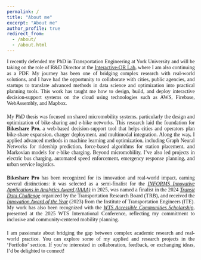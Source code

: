 ```yaml
---
permalink: /
title: "About me"
excerpt: "About me"
author_profile: true
redirect_from: 
  - /about/
  - /about.html
---
```


<div style="text-align: justify; margin-bottom: 20px; font-size: 14px; font-family: 'Georgia', serif;">
I recently defended my PhD in Transportation Engineering at York University and will be taking on the role of R&D Director at the <a href="https://interactive-or.net/" target="_blank" rel="noopener noreferrer">Interactive-OR Lab</a>, where I am also continuing as a PDF. My journey has been one of bridging complex research with real-world solutions, and I have had the opportunity to collaborate with cities, public agencies, and startups to translate advanced methods in data science and optimization into practical planning tools. This work has taught me how to design, build, and deploy interactive decision-support systems on the cloud using technologies such as AWS, Firebase, WebAssembly, and Mapbox.  


<!-- I am a PhD candidate in Transportation Engineering at York University, affiliated with the <a href="https://interactive-or.net/" target="_blank" rel="noopener noreferrer">Interactive-OR Lab</a>. I have been fortunate to work under the supervision of <a href="https://www.linkedin.com/in/mehdi-nourinejad-a0040843/" target="_blank" rel="noopener noreferrer">Dr. Mehdi Nourinejad</a> (supervisor), who is also an Amazon Scholar, and Dr. Peter Park (co-supervisor).  
My research focuses on shared micromobility systems, particularly the design and optimization of bike-sharing and e-bike networks. I work at the intersection of data science, optimization, and transportation systems, developing models and tools that support sustainable, equitable, and operationally viable mobility solutions. -->

</div>

<div style="text-align: justify; margin-bottom: 20px; font-size: 14px; font-family: 'Georgia', serif;">

My PhD thesis was focused on shared micromobility systems, particularly the design and optimization of bike-sharing and e-bike networks. This research laid the foundation for <strong>Bikeshare Pro</strong>, a web-based decision-support tool that helps cities and operators plan bike-share expansion, charger deployment, and multimodal integration. Along the way, I applied advanced methods in machine learning and optimization, including Graph Neural Networks for ridership prediction, force-based algorithms for station placement, and Markovian models for e-bike charging. Beyond micromobility, I’ve also led projects in electric bus charging, automated speed enforcement, emergency response planning, and urban service logistics.

</div>

<div style="text-align: justify; margin-bottom: 20px; font-size: 14px; font-family: 'Georgia', serif;">

<strong>Bikeshare Pro</strong> has been recognized for its innovation and real-world impact, earning several distinctions: it was selected as a semi-finalist for the <a href="https://www.informs.org/Recognizing-Excellence/Community-Prizes/Analytics-Society/Innovative-Applications-in-Analytics-Award?__cf_chl_tk=9EvoK.6b6ftK3uoComC6aXL3K_PWigAS7E4TNRYzwT0-1740061488-1.0.1.1-f3EgqQsmiT3oSkrJukG3pdvvMZVFQxHUpyHmzvVT1.M" target="_blank" rel="noopener noreferrer"><em>INFORMS Innovative Applications in Analytics Award (IAAA)</em></a> in 2025, was named a finalist in the 2024 <a href="https://www.trb-transit-mgmt-perf.org/annual-meetings/transit-data-challenge#h.gkd0sehzwsz9" target="_blank" rel="noopener noreferrer"><em>Transit Data Challenge</em></a> organized by the Transportation Research Board (TRB), and received the <a href="https://lassonde.yorku.ca/ghazaleh-mohseni-receives-the-2023-innovation-of-the-year-award-from-the-institute-of-transportation-engineers" target="_blank" rel="noopener noreferrer"><em>Innovation Award of the Year</em></a> (2023) from the Institute of Transportation Engineers (ITE). My work has also been recognized with the <a href="https://www.linkedin.com/posts/wts-canadian-education-foundation_from-may-79-more-than-1000-attendees-convened-activity-7328524515179655169-T8Yy?utm_source=share&utm_medium=member_desktop&rcm=ACoAABTHrvgBk17mK_BgkAwln-q4XYMZo5fgSJw" target="_blank" rel="noopener noreferrer"><em>WTS Accessible Communities Scholarship</em></a>, presented at the 2025 WTS International Conference, reflecting my commitment to inclusive and community-centered mobility planning.

</div>

<div style="text-align: justify; margin-bottom: 20px; font-size: 14px; font-family: 'Georgia', serif;">

I am passionate about bridging the gap between complex academic research and real-world practice. You can explore some of my applied and research projects in the ‘Portfolio’ section. If you’re interested in collaboration, feedback, or exchanging ideas, I’d be delighted to connect! 

</div>




